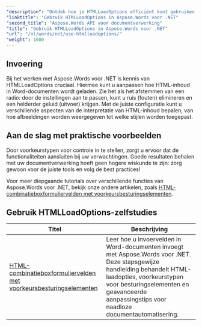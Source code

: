 ```yaml
---
"description": "Ontdek hoe je HTMLLoadOptions efficiënt kunt gebruiken met Aspose.Words voor .NET in onze uitgebreide tutorial. Leer over functies, tips en praktische voorbeelden."
"linktitle": "Gebruik HTMLLoadOptions in Aspose.Words voor .NET"
"second_title": "Aspose.Words API voor documentverwerking"
"title": "Gebruik HTMLLoadOptions in Aspose.Words voor .NET"
"url": "/nl/words/net/use-htmlloadoptions/"
"weight": 1600
---
```


## Invoering
 
Bij het werken met Aspose.Words voor .NET is kennis van HTMLLoadOptions cruciaal. Hiermee kunt u aanpassen hoe HTML-inhoud in Word-documenten wordt geladen. Zie het als het afstemmen van een radio: door de instellingen aan te passen, kunt u ruis (fouten) elimineren en een helderder geluid (uitvoer) krijgen. Met de juiste configuratie kunt u verschillende aspecten van de interpretatie van HTML-inhoud bepalen, van hoe afbeeldingen worden weergegeven tot welke stijlen worden toegepast.  

## Aan de slag met praktische voorbeelden  

Door voorkeurstypen voor controle in te stellen, zorgt u ervoor dat de functionaliteiten aansluiten bij uw verwachtingen. Goede resultaten behalen met uw documentverwerking hoeft geen hogere wiskunde te zijn: zorg gewoon voor de juiste tools en volg de best practices!

Voor meer diepgaande tutorials over verschillende functies van Aspose.Words voor .NET, bekijk onze andere artikelen, zoals [HTML-combinatieboxformuliervelden met voorkeursbesturingselementen](./html-combo-box-form-fields-with-preferred-control-types/).

 ## Gebruik HTMLLoadOptions-zelfstudies
| Titel | Beschrijving |
| --- | --- |
| [HTML-combinatieboxformuliervelden met voorkeursbesturingselementen](./html-combo-box-form-fields-with-preferred-control-types/) | Leer hoe u invoervelden in Word-documenten invoegt met Aspose.Words voor .NET. Deze stapsgewijze handleiding behandelt HTML-laadopties, voorkeurstypen voor besturingselementen en geavanceerde aanpassingstips voor naadloze documentautomatisering. |
